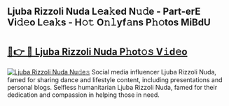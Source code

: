 ## Ljuba Rizzoli Nuda L𝚎a𝚔ed N𝚞𝚍e - Part-erE Vi𝚍𝚎o L𝚎a𝚔s - H𝚘𝚝 O𝚗𝚕yf𝚊ns P𝚑𝚘tos MiBdU

# <h2><a href="http://kf1165b.oniu.top/?m=Ljuba+Rizzoli+Nuda">🔗👉 🔴 Ljuba Rizzoli Nuda P𝚑ot𝚘𝚜 V𝚒d𝚎o</a></h2>

[![Ljuba Rizzoli Nuda Nu𝚍e𝚜](https://i.imgur.com/0qMVB7G.gif)](http://kf1165b.oniu.top/?m=Ljuba+Rizzoli+Nuda)
Social media influencer Ljuba Rizzoli Nuda, famed for sharing dance and lifestyle content, including presentations and personal blogs. Selfless humanitarian Ljuba Rizzoli Nuda, famed for their dedication and compassion in helping those in need.  

